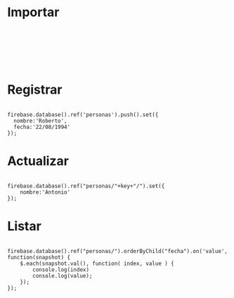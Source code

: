 # Importar

<pre><code>
 <script src="https://code.jquery.com/jquery-3.3.1.min.js"></script> 
 <script src="https://www.gstatic.com/firebasejs/5.8.1/firebase.js"></script>
</code></pre>



# Registrar
<pre><code>
firebase.database().ref('personas').push().set({
  nombre:'Roberto',
  fecha:'22/08/1994'
});
</code></pre>

# Actualizar
<pre><code>
firebase.database().ref("personas/"+key+"/").set({
 	nombre:'Antonio'
});
</code></pre>

# Listar
<pre><code>
firebase.database().ref("personas/").orderByChild("fecha").on('value', function(snapshot) {
  	$.each(snapshot.val(), function( index, value ) {
		console.log(index)
  		console.log(value);
	});
});
</code></pre>


